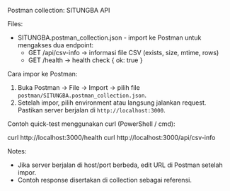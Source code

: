 Postman collection: SITUNGBA API

Files:
- SITUNGBA.postman_collection.json  - import ke Postman untuk mengakses dua endpoint:
  - GET /api/csv-info  -> informasi file CSV (exists, size, mtime, rows)
  - GET /health        -> health check { ok: true }

Cara impor ke Postman:
1. Buka Postman -> File -> Import -> pilih file `postman/SITUNGBA.postman_collection.json`.
2. Setelah impor, pilih environment atau langsung jalankan request. Pastikan server berjalan di `http://localhost:3000`.

Contoh quick-test menggunakan curl (PowerShell / cmd):

curl http://localhost:3000/health
curl http://localhost:3000/api/csv-info

Notes:
- Jika server berjalan di host/port berbeda, edit URL di Postman setelah impor.
- Contoh response disertakan di collection sebagai referensi.
